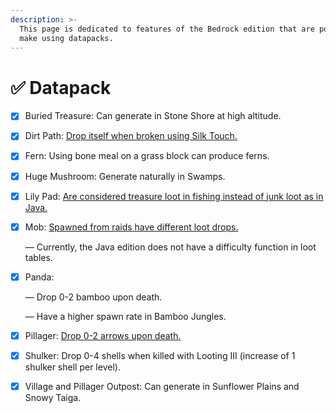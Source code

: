 ```yaml
---
description: >-
  This page is dedicated to features of the Bedrock edition that are possible to
  make using datapacks.
---
```


# ✅ Datapack

* [x] Buried Treasure: Can generate in Stone Shore at high altitude.
* [x] Dirt Path: [Drop itself when broken using Silk Touch.](https://bugs.mojang.com/browse/MCPE-10482)
* [x] Fern: Using bone meal on a grass block can produce ferns.
* [x] Huge Mushroom: Generate naturally in Swamps.
* [x] Lily Pad: [Are considered treasure loot in fishing instead of junk loot as in Java.](https://bugs.mojang.com/browse/MCPE-127736)
*   [x] Mob: [Spawned from raids have different loot drops.](https://minecraft.wiki/w/Raid#Loot)

    — Currently, the Java edition does not have a difficulty function in loot tables.
*   [x] Panda:

    — Drop 0-2 bamboo upon death.

    — Have a higher spawn rate in Bamboo Jungles.
* [x] Pillager: [Drop 0-2 arrows upon death.](https://bugs.mojang.com/browse/MC-139797)
* [x] Shulker: Drop 0-4 shells when killed with Looting III (increase of 1 shulker shell per level).
* [x] Village and Pillager Outpost: Can generate in Sunflower Plains and Snowy Taiga.
